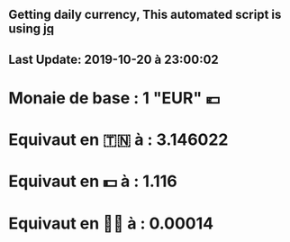 ## Getting daily currency, This automated script is using [jq](https://stedolan.github.io/jq/)
## Last Update:  2019-10-20 à 23:00:02
 # Monaie de base : 1 "EUR" 💶 
 # Equivaut en 🇹🇳 à :  3.146022 
 # Equivaut en 💵 à : 1.116
 # Equivaut en 🐱‍💻 à :  0.00014
